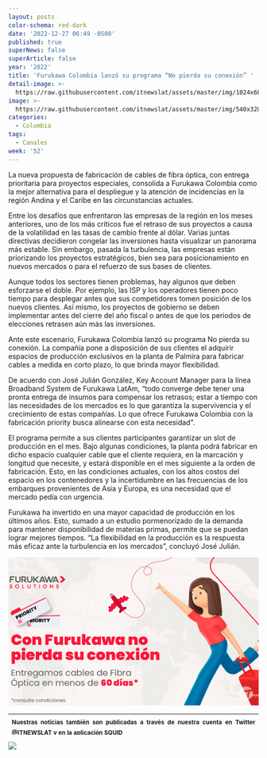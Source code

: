 ```yaml
---
layout: posts
color-schema: red-dark
date: '2022-12-27 06:49 -0500'
published: true
superNews: false
superArticle: false
year: '2022'
title: 'Furukawa Colombia lanzó su programa “No pierda su conexión” '
detail-image: >-
  https://raw.githubusercontent.com/itnewslat/assets/master/img/1024x680/furukawa-con-conexion-g.jpg
image: >-
  https://raw.githubusercontent.com/itnewslat/assets/master/img/540x320/furukawa-con-conexion-p.jpg
categories:
  - Colombia
tags:
  - Canales
week: '52'
---
```

La nueva propuesta de fabricación de cables de fibra óptica, con entrega prioritaria para proyectos especiales, consolida a Furukawa Colombia como la mejor alternativa para el despliegue y la atención de incidencias en la región Andina y el Caribe en las circunstancias actuales.
 
Entre los desafíos que enfrentaron las empresas de la región en los meses anteriores, uno de los más críticos fue el retraso de sus proyectos a causa de la volatilidad en las tasas de cambio frente al dólar. Varias juntas directivas decidieron congelar las inversiones hasta visualizar un panorama más estable. Sin embargo, pasada la turbulencia, las empresas están priorizando los proyectos estratégicos, bien sea para posicionamiento en nuevos mercados o para el refuerzo de sus bases de clientes. 

Aunque todos los sectores tienen problemas, hay algunos que deben esforzarse el doble. Por ejemplo, las ISP y los operadores tienen poco tiempo para desplegar antes que sus competidores tomen posición de los nuevos clientes. Así mismo, los proyectos de gobierno se deben implementar antes del cierre del año fiscal o antes de que los periodos de elecciones retrasen aún más las inversiones.

Ante este escenario, Furukawa Colombia lanzó su programa No pierda su conexión. La compañía pone a disposición de sus clientes el adquirir espacios de producción exclusivos en la planta de Palmira para fabricar cables a medida en corto plazo, lo que brinda mayor flexibilidad. 

De acuerdo con José Julián González, Key Account Manager para la línea Broadband System de Furukawa LatAm, “todo converge debe tener una pronta entrega de insumos para compensar los retrasos; estar a tiempo con las necesidades de los mercados es lo que garantiza la supervivencia y el crecimiento de estas compañías. Lo que ofrece Furukawa Colombia con la fabricación priority busca alinearse con esta necesidad”. 

El programa permite a sus clientes participantes garantizar un slot de producción en el mes. Bajo algunas condiciones, la planta podrá fabricar en dicho espacio cualquier cable que el cliente requiera, en la marcación y longitud que necesite, y estará disponible en el mes siguiente a la orden de fabricación. Esto, en las condiciones actuales, con los altos costos del espacio en los contenedores y la incertidumbre en las frecuencias de los embarques provenientes de Asia y Europa, es una necesidad que el mercado pedía con urgencia.

Furukawa ha invertido en una mayor capacidad de producción en los últimos años. Esto, sumado a un estudio pormenorizado de la demanda para mantener disponibilidad de materias primas, permite que se puedan lograr mejores tiempos. “La flexibilidad en la producción es la respuesta más eficaz ante la turbulencia en los mercados”, concluyó José Julián. 

![](https://raw.githubusercontent.com/itnewslat/assets/master/img/540x320/furukawa-con-conexion-p.jpg)

<table style="height: 42px;" width="569">
<tbody>
<tr>
<td style="text-align: justify;"><sub><strong>Nuestras noticias también son publicadas a través de nuestra cuenta en Twitter <a href="https://twitter.com/itnewslat?lang=es">@ITNEWSLAT</a> y en la aplicación <a href="https://squidapp.co/en/">SQUID</a></strong></sub></td>
</tr>
</tbody>
</table>

<img src="https://tracker.metricool.com/c3po.jpg?hash=56f88a41e39ab42c063cc51676587a04"/>